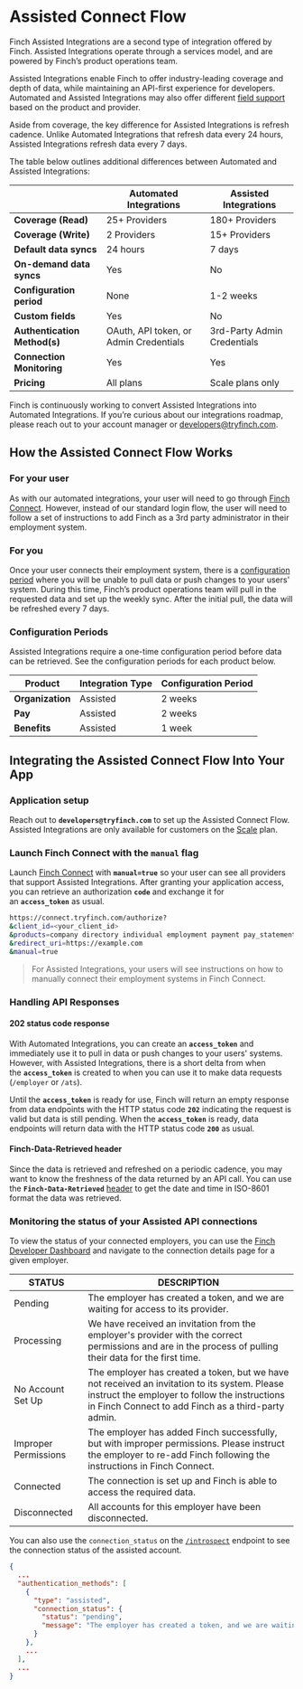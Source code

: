 # Assisted Connect Flow

Finch Assisted Integrations are a second type of integration offered by Finch. Assisted Integrations operate through a services model, and are powered by Finch’s product operations team. 

Assisted Integrations enable Finch to offer industry-leading coverage and depth of data, while maintaining an API-first experience for developers. Automated and Assisted Integrations may also offer different [field support](../Development-Guides/Field-Support/Compatibility.md) based on the product and provider. 

Aside from coverage, the key difference for Assisted Integrations is refresh cadence. Unlike Automated Integrations that refresh data every 24 hours, Assisted Integrations refresh data every 7 days.

The table below outlines additional differences between Automated and Assisted Integrations:

|  | **Automated Integrations** | **Assisted Integrations** |
| --- | --- | --- |
| **Coverage (Read)** | 25+ Providers | 180+ Providers |
| **Coverage (Write)** | 2 Providers | 15+ Providers |
| **Default data syncs** | 24 hours | 7 days |
| **On-demand data syncs** | Yes | No |
| **Configuration period** | None | 1-2 weeks |
| **Custom fields** | Yes | No |
| **Authentication Method(s)** | OAuth, API token, or Admin Credentials | 3rd-Party Admin Credentials |
| **Connection Monitoring** | Yes | Yes |
| **Pricing** | All plans | Scale plans only |

Finch is continuously working to convert Assisted Integrations into Automated Integrations. If you’re curious about our integrations roadmap, please reach out to your account manager or developers@tryfinch.com. 

## How the Assisted Connect Flow Works

### For your user

As with our automated integrations, your user will need to go through [Finch Connect](../Integrating-with-Finch/Integrate-Finch-Connect/Overview.md). However, instead of our standard login flow, the user will need to follow a set of instructions to add Finch as a 3rd party administrator in their employment system.

### For you

Once your user connects their employment system, there is a [configuration period](#configuration-periods) where you  will be unable to pull data or push changes to your users' system. During this time, Finch’s product operations team will pull in the requested data and set up the weekly sync. After the initial pull, the data will be refreshed every 7 days.

### Configuration Periods

Assisted Integrations require a one-time configuration period before data can be retrieved. See the configuration periods for each product below.

| Product | Integration Type | Configuration Period |
| --- | --- | --- |
| **Organization** | Assisted | 2 weeks |
| **Pay** | Assisted | 2 weeks |
| **Benefits** | Assisted | 1 week |

## Integrating the Assisted Connect Flow Into Your App

### Application setup

Reach out to **`developers@tryfinch.com`** to set up the Assisted Connect Flow. Assisted Integrations are only available for customers on the [Scale](https://www.tryfinch.com/pricing) plan.

### **Launch Finch Connect with the `manual` flag**

Launch [Finch Connect](../Integrating-with-Finch/Integrate-Finch-Connect/Overview.md) with **`manual=true`** so your user can see all providers that support Assisted Integrations. After granting your application access, you can retrieve an authorization **`code`** and exchange it for an **`access_token`** as usual.

```bash
https://connect.tryfinch.com/authorize?
&client_id=<your_client_id>
&products=company directory individual employment payment pay_statement
&redirect_uri=https://example.com
&manual=true
```

<!-- theme: info -->
>For Assisted Integrations, your users will see instructions on how to manually connect their employment systems in Finch Connect.

### Handling API Responses

#### 202 status code response

With Automated Integrations, you can create an **`access_token`** and immediately use it to pull in data or push changes to your users' systems. However, with Assisted Integrations, there is a short delta from when the **`access_token`** is created to when you can use it to make data requests (`/employer` or `/ats`).

Until the **`access_token`** is ready for use, Finch will return an empty response from data endpoints with the HTTP status code **`202`** indicating the request is valid but data is still pending. When the **`access_token`** is ready, data endpoints will return data with the HTTP status code **`200`** as usual.

#### Finch-Data-Retrieved header

Since the data is retrieved and refreshed on a periodic cadence, you may want to know the freshness of the data returned by an API call. You can use the **`Finch-Data-Retrieved`** [header](../Development-Guides/Headers.md) to get the date and time in ISO-8601 format the data was retrieved.

### Monitoring the status of your Assisted API connections

To view the status of your connected employers, you can use the [Finch Developer Dashboard](https://dashboard.tryfinch.com/) and navigate to the connection details page for a given employer.

| STATUS | DESCRIPTION |
| --- | --- |
| Pending | The employer has created a token, and we are waiting for access to its provider. |
| Processing | We have received an invitation from the employer's provider with the correct permissions and are in the process of pulling their data for the first time. |
| No Account Set Up | The employer has created a token, but we have not received an invitation to its system. Please instruct the employer to follow the instructions in Finch Connect to add Finch as a third-party admin. |
| Improper Permissions | The employer has added Finch successfully, but with improper permissions. Please instruct the employer to re-add Finch following the instructions in Finch Connect. |
| Connected | The connection is set up and Finch is able to access the required data. |
| Disconnected | All accounts for this employer have been disconnected. |

You can also use the `connection_status` on the [`/introspect`](https://developer.tryfinch.com/docs/reference/eee6e798b0f93-introspect) endpoint to see the connection status of the assisted account.
```json
{
  ...
  "authentication_methods": [
    {
      "type": "assisted",
      "connection_status": {
        "status": "pending",
        "message": "The employer has created a token, and we are waiting for access to its provider."
      }
    },
    ...
  ],
  ...
}
```
